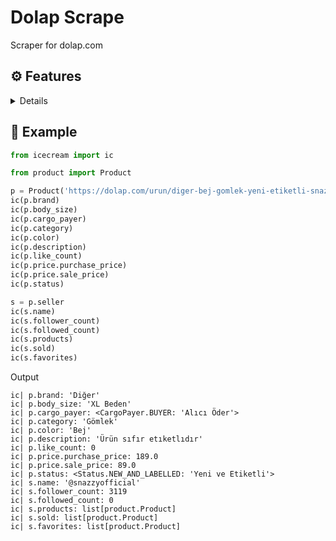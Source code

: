 # Dolap Scrape

Scraper for dolap.com

## ⚙ Features

<details> 

- Profile
    - Name
    - Follower Count
    - Followed Count
    - Products
    - Sold Products
    - Favorite Products

- Product
    - Brand
    - Body Size
    - Cargo Payer
    - Category
    - Color
    - Description
    - Like Count
    - Purchase Price
    - Sale Price
    - Status

</details>

## 📕 Example

```py
from icecream import ic

from product import Product

p = Product('https://dolap.com/urun/diger-bej-gomlek-yeni-etiketli-snazzyofficial-222883147')
ic(p.brand)
ic(p.body_size)
ic(p.cargo_payer)
ic(p.category)
ic(p.color)
ic(p.description)
ic(p.like_count)
ic(p.price.purchase_price)
ic(p.price.sale_price)
ic(p.status)

s = p.seller
ic(s.name)
ic(s.follower_count)
ic(s.followed_count)
ic(s.products)
ic(s.sold)
ic(s.favorites)
```

Output

```
ic| p.brand: 'Diğer'
ic| p.body_size: 'XL Beden'
ic| p.cargo_payer: <CargoPayer.BUYER: 'Alıcı Öder'>
ic| p.category: 'Gömlek'
ic| p.color: 'Bej'
ic| p.description: 'Ürün sıfır etıketlıdır'
ic| p.like_count: 0
ic| p.price.purchase_price: 189.0
ic| p.price.sale_price: 89.0
ic| p.status: <Status.NEW_AND_LABELLED: 'Yeni ve Etiketli'>
ic| s.name: '@snazzyofficial'
ic| s.follower_count: 3119
ic| s.followed_count: 0
ic| s.products: list[product.Product]
ic| s.sold: list[product.Product]
ic| s.favorites: list[product.Product]
```
